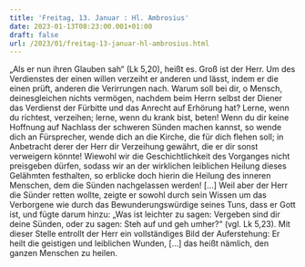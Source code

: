 ```yaml
---
title: 'Freitag, 13. Januar : Hl. Ambrosius'
date: 2023-01-13T08:23:00.001+01:00
draft: false
url: /2023/01/freitag-13-januar-hl-ambrosius.html
---
```


„Als er nun ihren Glauben sah“ (Lk 5,20), heißt es. Groß ist der Herr. Um des Verdienstes der einen willen verzeiht er anderen und lässt, indem er die einen prüft, anderen die Verirrungen nach. Warum soll bei dir, o Mensch, deinesgleichen nichts vermögen, nachdem beim Herrn selbst der Diener das Verdienst der Fürbitte und das Anrecht auf Erhörung hat? Lerne, wenn du richtest, verzeihen; lerne, wenn du krank bist, beten! Wenn du dir keine Hoffnung auf Nachlass der schweren Sünden machen kannst, so wende dich an Fürsprecher, wende dich an die Kirche, die für dich flehen soll; in Anbetracht derer der Herr dir Verzeihung gewährt, die er dir sonst verweigern könnte! Wiewohl wir die Geschichtlichkeit des Vorganges nicht preisgeben dürfen, sodass wir an der wirklichen leiblichen Heilung dieses Gelähmten festhalten, so erblicke doch hierin die Heilung des inneren Menschen, dem die Sünden nachgelassen werden! \[…\] Weil aber der Herr die Sünder retten wollte, zeigte er sowohl durch sein Wissen um das Verborgene wie durch das Bewunderungswürdige seines Tuns, dass er Gott ist, und fügte darum hinzu: „Was ist leichter zu sagen: Vergeben sind dir deine Sünden, oder zu sagen: Steh auf und geh umher?“ (vgl. Lk 5,23). Mit dieser Stelle entrollt der Herr ein vollständiges Bild der Auferstehung: Er heilt die geistigen und leiblichen Wunden, \[…\] das heißt nämlich, den ganzen Menschen zu heilen.